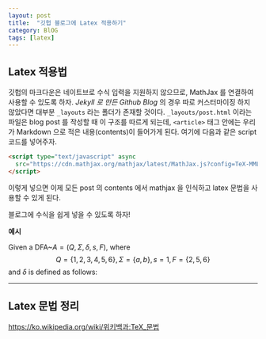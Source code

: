 ```yaml
---
layout: post
title:  "깃헙 블로그에 Latex 적용하기"
category: BlOG
tags: [latex]
---
```



## **Latex 적용법**

깃헙의 마크다운은 네이트브로 수식 입력을 지원하지 않으므로, MathJax 를 연결하여 사용할 수 있도록 하자. *Jekyll 로 만든 Github Blog* 의 경우 따로 커스터마이징 하지 않았다면 대부분 `_layouts` 라는 폴더가 존재할 것이다. `_layouts/post.html` 이라는 파일은 blog post 를 작성할 때 이 구조를 따르게 되는데, `<article>` 태그 안에는 우리가 Markdown 으로 적은 내용(contents)이 들어가게 된다. 여기에 다음과 같은 script 코드를 넣어주자.

<!-- more -->

```html
<script type="text/javascript" async
  src="https://cdn.mathjax.org/mathjax/latest/MathJax.js?config=TeX-MML-AM_CHTML">
</script>
```

이렇게 넣으면 이제 모든 post 의 contents 에서 mathjax 을 인식하고 latex 문법을 사용할 수 있게 된다.

블로그에 수식을 쉽게 넣을 수 있도록 하자!


**예시**

Given a DFA~$A=(Q, \Sigma, \delta, s, F)$, where
$$Q = \{1,2,3,4,5,6\}, \Sigma = \{a,b\}, s = 1, F = \{2,5,6\}$$ and
$\delta$
is defined as follows:

---

## **Latex 문법 정리**

https://ko.wikipedia.org/wiki/위키백과:TeX_문법
